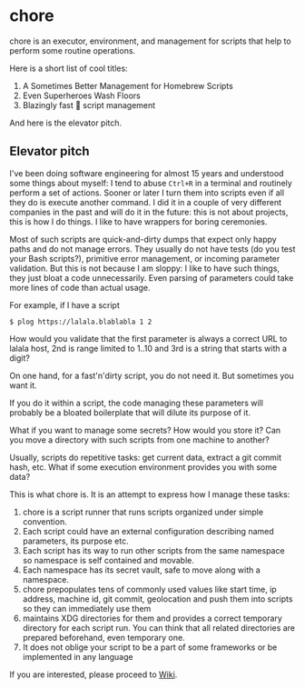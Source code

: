 # chore

chore is an executor, environment, and management for scripts that help to
perform some routine operations.

Here is a short list of cool titles:

1. A Sometimes Better Management for Homebrew Scripts
2. Even Superheroes Wash Floors
3. Blazingly fast 🚀 script management

And here is the elevator pitch.

## Elevator pitch

I've been doing software engineering for almost 15 years and understood some
things about myself: I tend to abuse `Ctrl+R` in a terminal and routinely perform a
set of actions. Sooner or later I turn them into scripts even if all they do is
execute another command. I did it in a couple of very different companies in
the past and will do it in the future: this is not about projects, this is how I do
things. I like to have wrappers for boring ceremonies.

Most of such scripts are quick-and-dirty dumps that expect only happy paths and
do not manage errors. They usually do not have tests (do you test your Bash
scripts?), primitive error management, or incoming parameter validation. But
this is not because I am sloppy: I like to have such things, they just bloat a
code unnecessarily. Even parsing of parameters could take more lines of code
than actual usage.

For example, if I have a script

```shell
$ plog https://lalala.blablabla 1 2
```

How would you validate that the first parameter is always a correct URL to lalala
host, 2nd is range limited to 1..10 and 3rd is a string that starts with a digit?

On one hand, for a fast'n'dirty script, you do not need it. But sometimes you
want it.

If you do it within a script, the code managing these parameters will probably
be a bloated boilerplate that will dilute its purpose of it.

What if you want to manage some secrets? How would you store it? Can you move a
directory with such scripts from one machine to another?

Usually, scripts do repetitive tasks: get current data, extract a git commit
hash, etc. What if some execution environment provides you with some data?

This is what chore is. It is an attempt to express how I manage
these tasks:

1. chore is a script runner that runs scripts organized under simple convention.
2. Each script could have an external configuration describing named parameters,
   its purpose etc.
3. Each script has its way to run other scripts from the same namespace so namespace
   is self contained and movable.
4. Each namespace has its secret vault, safe to move along with a namespace.
5. chore prepopulates tens of commonly used values like start time, ip address,
   machine id, git commit, geolocation and push them into scripts so they can
   immediately use them
6. maintains XDG directories for them and provides a correct temporary directory
   for each script run. You can think that all related directories are prepared
   beforehand, even temporary one.
7. It does not oblige your script to be a part of some frameworks or be implemented
   in any language

If you are interested, please proceed to [Wiki](https://github.com/9seconds/chore/wiki).
